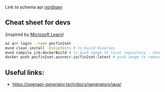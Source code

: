 Link to schema api [nordigen](https://nordigen.com/docs/ais-schema.json)


## Cheat sheet for devs
(inspired by [Microsoft Learn](https://learn.microsoft.com/en-us/azure/container-registry/container-registry-java-quickstart#push-your-app-to-the-container-registry-via-jib))

```bash
az acr login --name pocfin2set
mvnd clean install -DskipTests # to build binaries
mvnd compile jib:dockerBuild # to push image to local repository - should push to remote, but I don't know why it is in local
docker push pocfin2set.azurecr.io/fin2set:latest # push image to remove registry
```

## Useful links:
- https://openapi-generator.tech/docs/generators/java/
